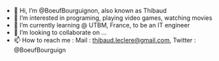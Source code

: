 - 👋 Hi, I’m @BoeufBourguignon, also known as Thibaud
- 👀 I’m interested in programing, playing video games, watching movies
- 🌱 I’m currently learning @ UTBM, France, to be an IT engineer
- 💞️ I’m looking to collaborate on ...
- 📫 How to reach me : Mail : thibaud.leclere@gmail.com, Twitter : @BoeufBourguign

<!---
BoeufBourguignon/BoeufBourguignon is a ✨ special ✨ repository because its `README.md` (this file) appears on your GitHub profile.
You can click the Preview link to take a look at your changes.
--->
